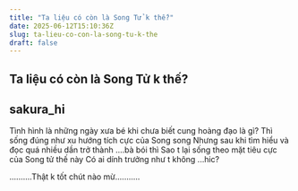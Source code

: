 ```yaml
---
title: "Ta liệu có còn là Song Tử k thế?"
date: 2025-06-12T15:10:36Z
slug: ta-lieu-co-con-la-song-tu-k-the
draft: false
---
```


## Ta liệu có còn là Song Tử k thế?

## sakura_hi

Tình hình là những ngày xưa bé khi chưa biết cung hoàng đạo là gì?
Thì sống đúng như xu hướng tích cực của Song song 
Nhưng sau khi tìm hiểu và đọc quá nhiều dần trở thành ....bà bói thì
Sao t lại sống theo mặt tiêu cực của Song tử thế này
Có ai  dính trưởng như t không ...hic?
 
..........Thật k tốt chút nào mừ...........